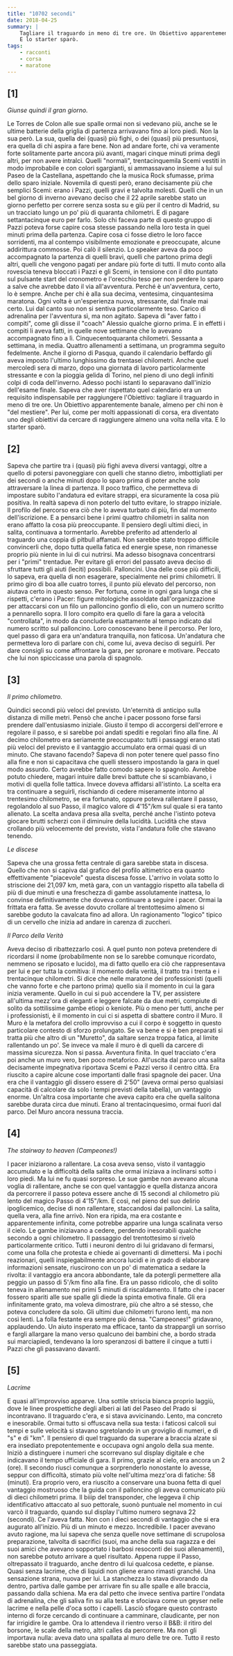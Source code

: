 ```yaml
---
title: "10702 secondi"
date: 2018-04-25
summary: |
    Tagliare il traguardo in meno di tre ore. Un Obiettivo apparentemente banale, almeno per chi non è "del mestiere". Per lui, come per molti appassionati di corsa, era diventato uno degli obiettivi da cercare di raggiungere almeno una volta nella vita.  
    E lo starter sparò.
tags:
    - racconti
    - corsa
    - maratone
---
```


## [1]
*Giunse quindi il gran giorno.*

Le Torres de Colon alle sue spalle ormai non si vedevano più, anche se le ultime batterie della griglia di partenza arrivavano fino ai loro piedi. Non la sua però. La sua, quella dei (quasi) più fighi, o dei (quasi) più  presuntuosi, era quella di chi aspira a fare bene. Non ad andare forte, chi va veramente forte solitamente parte ancora più avanti, magari cinque minuti prima degli altri, per non avere intralci. Quelli "normali", trentacinquemila Scemi vestiti in modo improbabile e con colori sgargianti, si ammassavano insieme a lui sul Paseo de la Castellana, aspettando che la musica Rock sfumasse, prima dello sparo iniziale.
Novemila di questi però, erano decisamente più che semplici Scemi: erano i Pazzi, quelli gravi e talvolta molesti. Quelli che in un bel giorno di inverno avevano deciso che il 22 aprile sarebbe stato un giorno perfetto per correre senza sosta su e giù per il centro di Madrid, su un tracciato lungo un po' più di quaranta chilometri. E di pagare settantacinque euro per farlo.
Solo chi faceva parte di questo gruppo di Pazzi poteva forse capire cosa stesse passando nella loro testa in quei minuti prima della partenza. Capire cosa ci fosse dietro le loro facce sorridenti, ma al contempo visibilmente emozionate e preoccupate, alcune addirittura commosse.
Poi calò il silenzio.
Lo speaker aveva da poco accompagnato la partenza di quelli bravi, quelli che partono prima degli altri, quelli che vengono pagati per andare più forte di tutti. Il muto conto alla rovescia teneva bloccati i Pazzi e gli Scemi, in tensione con il dito puntato sul pulsante start del cronometro e l'orecchio teso per non perdere lo sparo a salve che avrebbe dato il via all'avventura. Perché è un'avventura, certo, lo è sempre. Anche per chi è alla sua decima, ventesima, cinquantesima maratona. Ogni volta è un'esperienza nuova, stressante, dal finale mai certo. 
Lui dal canto suo non si sentiva particolarmente teso. Carico di adrenalina per l'avventura sì, ma non agitato. Sapeva di "aver fatto i compiti", come gli disse il "coach" Alessio qualche giorno prima. E in effetti i compiti li aveva fatti, in quelle nove settimane che lo avevano accompagnato fino a lì. Cinquecentoquaranta chilometri. Sessanta a settimana, in media. Quattro allenamenti a settimana, un programma seguito fedelmente. Anche il giorno di Pasqua, quando il calendario beffardo gli aveva imposto l'ultimo lunghissimo da trentasei chilometri. Anche quel mercoledì sera di marzo, dopo una giornata di lavoro particolarmente stressante e con la pioggia gelida di Torino, nel pieno di uno degli infiniti colpi di coda dell'inverno. Adesso pochi istanti lo separavano dall'inizio dell'esame finale. Sapeva che aver rispettato quel calendario era un requisito indispensabile per raggiungere l'Obiettivo: tagliare il traguardo in meno di tre ore. Un Obiettivo apparentemente banale, almeno per chi non è "del mestiere". Per lui, come per molti appassionati di corsa, era diventato uno degli obiettivi da cercare di raggiungere almeno una volta nella vita.
E lo starter sparò.

## [2]
Sapeva che partire tra i (quasi) più fighi aveva diversi vantaggi, oltre a quello di potersi pavoneggiare con quelli che stanno dietro, imbottigliati per dei secondi o anche minuti dopo lo sparo prima di poter anche solo attraversare la linea di partenza.
Il poco traffico, che permetteva di impostare subito l'andatura ed evitare strappi, era sicuramente la cosa più positiva. In realtà sapeva di non poterlo del tutto evitare, lo strappo iniziale. Il profilo del percorso era ciò che lo aveva turbato di più, fin dal momento dell'iscrizione. E a pensarci bene i primi quattro chilometri in salita non erano affatto la cosa più preoccupante. Il pensiero degli ultimi dieci, in salita, continuava a tormentarlo. Avrebbe preferito ad attenderlo al traguardo una coppia di pitbull affamati. Non sarebbe stato troppo difficile convincerli che, dopo tutta quella fatica ed energie spese, non rimanesse proprio più niente in lui di cui nutrirsi. Ma adesso bisognava concentrarsi per i "primi" trentadue. Per evitare gli errori del passato aveva deciso di sfruttare tutti gli aiuti (leciti) possibili. 
Palloncini. 
Una delle cose più difficili, lo sapeva, era quella di non esagerare, specialmente nei primi chilometri. Il primo giro di boa alle cuatro torres, il punto più elevato del percorso, non aiutava certo in questo senso. Per fortuna, come in ogni gara lunga che si rispetti, c'erano i Pacer: figure mitologiche assoldate dall'organizzazione per attaccarsi con un filo un palloncino gonfio di elio, con un numero scritto a pennarello sopra. Il loro compito era quello di fare la gara a velocità "controllata", in modo da concluderla esattamente al tempo indicato dal numero scritto sul palloncino. Loro conoscevano bene il percorso. Per loro, quel passo di gara era un'andatura tranquilla, non faticosa. Un'andatura che permetteva loro di parlare con chi, come lui, aveva deciso di seguirli. Per dare consigli su come affrontare la gara, per spronare e motivare. Peccato che lui non spiccicasse una parola di spagnolo. 

## [3]
*Il primo chilometro.*

Quindici secondi più veloci del previsto. Un'eternità di anticipo sulla distanza di mille metri. Pensò che anche i pacer possono forse farsi prendere dall'entusiasmo iniziale. Giusto il tempo di accorgersi dell'errore e regolare il passo, e si sarebbe poi andati spediti e regolari fino alla fine.
Al decimo chilometro era seriamente preoccupato: tutti i passaggi erano stati più veloci del previsto e il vantaggio accumulato era ormai quasi di un minuto. Che stavano facendo? Sapeva di non poter tenere quel passo fino alla fine e non si capacitava che quelli stessero impostando la gara in quel modo assurdo. Certo avrebbe fatto comodo sapere lo spagnolo. Avrebbe potuto chiedere, magari intuire dalle brevi battute che si scambiavano, i motivi di quella folle tattica. Invece doveva affidarsi all'istinto. La scelta era tra continuare a seguirli, rischiando di cedere miseramente intorno al trentesimo chilometro, se era fortunato, oppure poteva rallentare il passo, regolandolo al suo Passo, il magico valore di 4'15"/km sul quale si era tanto allenato. La scelta andava presa alla svelta, perché anche l'istinto poteva giocare brutti scherzi con il diminuire della lucidità. Lucidità che stava crollando più velocemente del previsto, vista l'andatura folle che stavano tenendo. 

*Le discese*

Sapeva che una grossa fetta centrale di gara sarebbe stata in discesa. Quello che non si capiva dal grafico del profilo altimetrico era quanto effettivamente "piacevole" questa discesa fosse. L'arrivo in volata sotto lo striscione dei 21,097 km, metà gara, con un vantaggio rispetto alla tabella di più di due minuti e una freschezza di gambe assolutamente inattesa, lo convinse definitivamente che doveva continuare a seguire i pacer. Ormai la frittata era fatta. Se avesse dovuto crollare al trentottesimo almeno si sarebbe goduto la cavalcata fino ad allora. Un ragionamento "logico" tipico di un cervello che inizia ad andare in carenza di zuccheri. 

*Il Parco della Verità*

Aveva deciso di ribattezzarlo così. A quel punto non poteva pretendere di ricordarsi il nome (probabilmente non se lo sarebbe comunque ricordato, nemmeno se riposato e lucido), ma di fatto quello era ciò che rappresentava per lui e per tutta la comitiva: il momento della verità, il tratto tra i trenta e i trentacinque chilometri. Si dice che nelle maratone dei professionisti (quelli che vanno forte e che partono prima) quello sia il momento in cui la gara inizia veramente. Quello in cui si può accendere la TV, per assistere all'ultima mezz'ora di eleganti e leggere falcate da due metri, compiute di solito da sottilissime gambe etìopi o keniote. Più o meno per tutti, anche per i professionisti, è il momento in cui ci si aspetta di sbattere contro il Muro. Il Muro è la metafora del crollo improvviso a cui il corpo è soggetto in questo particolare contesto di sforzo prolungato. Se va bene e si è ben preparati si tratta più che altro di un "Muretto", da saltare senza troppa fatica, al limite rallentando un po'. Se invece va male il muro è di quelli da carcere di massima sicurezza. Non si passa. Avventura finita.
In quel tracciato c'era poi anche un muro vero, ben poco metaforico. All'uscita dal parco una salita decisamente impegnativa riportava Scemi e Pazzi verso il centro città. Era riuscito a capire alcune cose importanti dalle frasi spagnole dei pacer. Una era che il vantaggio gli dissero essere di 2'50" (aveva ormai perso qualsiasi capacità di calcolare da solo i tempi previsti della tabella), un vantaggio enorme. Un'altra cosa importante che aveva capito era che quella salitona sarebbe durata circa due minuti. Erano al trentacinquesimo, ormai fuori dal parco. Del Muro ancora nessuna traccia. 

## [4]
*The stairway to heaven (Campeones!)*

I pacer iniziarono a rallentare. La cosa aveva senso, visto il vantaggio accumulato e la difficoltà della salita che ormai iniziava a inclinarsi sotto i loro piedi. Ma lui ne fu quasi sorpreso. Le sue gambe non avevano alcuna voglia di rallentare, anche se con quel vantaggio e quella distanza ancora da percorrere il passo poteva essere anche di 15 secondi al chilometro più lento del magico Passo di 4'15"/km. E così, nel pieno del suo delirio ipoglicemico, decise di non rallentare, staccandosi dai palloncini. 
La salita, quella vera, alla fine arrivò. Non era ripida, ma era costante e apparentemente infinita, come potrebbe apparire una lunga scalinata verso il cielo. Le gambe iniziavano a cedere, perdendo inesorabili qualche secondo a ogni chilometro. 
Il passaggio del trentottesimo si rivelò particolarmente critico. Tutti i neuroni dentro di lui gridavano di fermarsi, come una folla che protesta e chiede ai governanti di dimettersi. Ma i pochi reazionari, quelli inspiegabilmente ancora lucidi e in grado di elaborare informazioni sensate, riuscirono con un po' di matematica a sedare la rivolta: il vantaggio era ancora abbondante, tale da potergli permettere alla peggio un passo di 5'/km fino alla fine. Era un passo ridicolo, che di solito teneva in allenamento nei primi 5 minuti di riscaldamento. Il fatto che i pacer fossero spariti alle sue spalle gli diede la spinta emotiva finale. Gli era infinitamente grato, ma voleva dimostrare, più che altro a sé stesso, che poteva concludere da solo. 
Gli ultimi due chilometri furono lenti, ma non così lenti. La folla festante era sempre più densa. "Campeones!" gridavano, applaudendo. Un aiuto insperato ma efficace, tanto da strappargli un sorriso e fargli allargare la mano verso qualcuno dei bambini che, a bordo strada sui marciapiedi,  tendevano la loro speranzosi di battere il cinque a tutti i Pazzi che gli passavano davanti.

## [5]
*Lacrime*

E quasi all'improvviso apparve. Una sottile striscia bianca proprio laggiù, dove le linee prospettiche degli alberi ai lati del Paseo del Prado si incontravano. Il traguardo c'era, e si stava avvicinando. Lento, ma concreto e inesorabile. Ormai tutto si offuscava nella sua testa: i faticosi calcoli sui tempi e sulle velocità si stavano sgretolando in un groviglio di numeri, e di "s" e di "km". Il pensiero di quel traguardo da superare a braccia alzate si era insediato prepotentemente e occupava ogni angolo della sua mente. 
Iniziò a distinguere i numeri che scorrevano sul display digitale e che indicavano il tempo ufficiale di gara. Il primo, grazie al cielo, era ancora un 2 (ore). Il secondo riuscì comunque a sorprenderlo nonostante lo avesse, seppur con difficoltà, stimato più volte nell'ultima mezz'ora di fatiche: 58 (minuti). Era proprio vero, era riuscito a conservare una buona fetta di quel vantaggio mostruoso che la guida con il palloncino gli aveva comunicato più di dieci chilometri prima. 
Il biiip del transponder, che leggeva il chip identificativo attaccato al suo pettorale, suonò puntuale nel momento in cui varcò il traguardo, quando sul display l'ultimo numero segnava 22 (secondi). 
Ce l'aveva fatta. Non con i dieci secondi di vantaggio che si era augurato all'inizio. Più di un minuto e mezzo. Incredibile. I pacer avevano avuto ragione, ma lui sapeva che senza quelle nove settimane di scrupolosa preparazione, talvolta di sacrifici (suoi, ma anche della sua ragazza e dei suoi amici che avevano sopportato i barbosi resoconti dei suoi allenamenti), non sarebbe potuto arrivare a quel risultato. 
Appena ruppe il Passo, oltrepassato il traguardo, anche dentro di lui qualcosa cedette, e pianse. Quasi senza lacrime, che di liquidi non gliene erano rimasti granché. Una sensazione strana, nuova per lui. La stanchezza lo stava divorando da dentro, partiva dalle gambe per arrivare fin su alle spalle e alle braccia, passando dalla schiena. Ma era dal petto che invece sentiva partire l'ondata di adrenalina, che gli saliva fin su alla testa e sfociava come un geyser nelle lacrime e nella pelle d'oca sotto i capelli.
Lasciò sfogare questo contrasto interno di forze cercando di continuare a camminare, claudicante, per non far irrigidire le gambe. Ora lo attendeva il rientro verso il B&B: il ritiro del borsone, le scale della metro, altri calles da percorrere. Ma non gli importava nulla: aveva dato una spallata al muro delle tre ore. Tutto il resto sarebbe stato una passeggiata.
